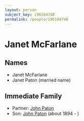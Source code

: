 ```yaml
---
layout: person
subject_key: i96104748
permalink: /people/i96104748
---
```


# Janet McFarlane

## Names

* Janet McFarlane
* Janet Paton (married name)

## Immediate Family

* Partner: [John Paton](./@43171135@-john-paton-b-d.md)
* Son: [John Paton](./@5211114@-john-paton-b1894-d.md) (about 1894 - )

